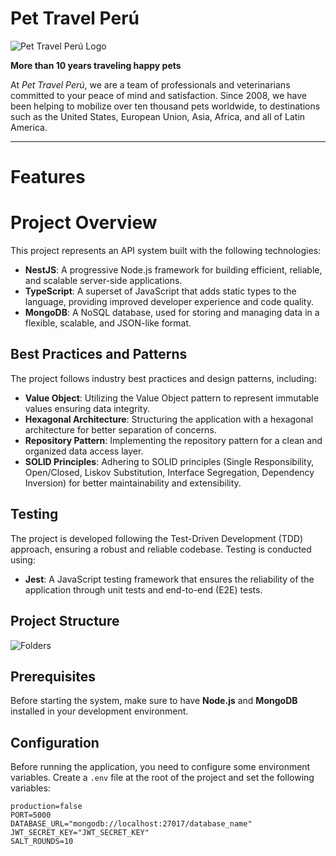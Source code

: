 # Pet Travel Perú
![Pet Travel Perú Logo](https://pettravelperu.com/storage/3oI8cZmcGuWB969fhdFOoH4ysCIVEKZejFTpTSka.png)

**More than 10 years traveling happy pets**

At *Pet Travel Perú*, we are a team of professionals and veterinarians committed to your peace of mind and satisfaction. Since 2008, we have been helping to mobilize over ten thousand pets worldwide, to destinations such as the United States, European Union, Asia, Africa, and all of Latin America.

---

# Features

# Project Overview

This project represents an API system built with the following technologies:

- **NestJS**: A progressive Node.js framework for building efficient, reliable, and scalable server-side applications.
- **TypeScript**: A superset of JavaScript that adds static types to the language, providing improved developer experience and code quality.
- **MongoDB**: A NoSQL database, used for storing and managing data in a flexible, scalable, and JSON-like format.

## Best Practices and Patterns

The project follows industry best practices and design patterns, including:

- **Value Object**: Utilizing the Value Object pattern to represent immutable values ensuring data integrity.
- **Hexagonal Architecture**: Structuring the application with a hexagonal architecture for better separation of concerns.
- **Repository Pattern**: Implementing the repository pattern for a clean and organized data access layer.
- **SOLID Principles**: Adhering to SOLID principles (Single Responsibility, Open/Closed, Liskov Substitution, Interface Segregation, Dependency Inversion) for better maintainability and extensibility.

## Testing

The project is developed following the Test-Driven Development (TDD) approach, ensuring a robust and reliable codebase. Testing is conducted using:

- **Jest**: A JavaScript testing framework that ensures the reliability of the application through unit tests and end-to-end (E2E) tests.



## Project Structure
![Folders](https://i.ibb.co/fqjsmSJ/folder-struc.png")

## Prerequisites

Before starting the system, make sure to have **Node.js** and **MongoDB** installed in your development environment.

## Configuration

Before running the application, you need to configure some environment variables. Create a `.env` file at the root of the project and set the following variables:

```env
production=false
PORT=5000
DATABASE_URL="mongodb://localhost:27017/database_name"
JWT_SECRET_KEY="JWT_SECRET_KEY"
SALT_ROUNDS=10
```

